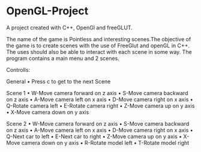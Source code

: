 # OpenGL-Project
A project created with C++, OpenGl and freeGLUT. 

The name of the game is Pointless and interesting scenes.The objective of the game is to create scenes with the use of FreeGlut and openGL in C++. The uses should also be able to interact with each scene in some way. The program contains a main menu and 2 scenes.

Controlls:

General
•	Press c to get to the next Scene
	
	
Scene 1 
•	W-Move camera forward on z axis
•	S-Move camera backward on z axis
•	A-Move camera left on x axis
•	D-Move camera right on x axis
•	Q-Rotate camera left
•	E-Rotate camera right
•	Z-Move camera up on y axis
•	X-Move camera down on y axis

Scene 2 
•	W-Move camera forward on z axis
•	S-Move camera backward on z axis
•	A-Move camera left on x axis
•	D-Move camera right on x axis
•	Q-Next car to left
•	E-Next car to right
•	Z-Move camera up on y axis
•	X-Move camera down on y axis
•	R-Rotate model left
•	T-Rotate model right
